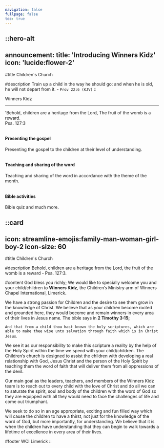 ```yaml
---
navigation: false
fullpage: false
toc: true
---
```



::hero-alt
---
announcement:
  title: 'Introducing Winners Kidz'
  icon: 'lucide:flower-2'
---

#title
Children's Church

#description
Train up a child in the way he should go: and when he is old, he will not depart from it. - `Prov 22:6 (KJV)`
::


<div
  class="ezy__howitworks9 light py-2 md:py-4 bg-white"
>



  <div class="container px-4">
    <div class="grid grid-cols-12">
      <div class="col-span-12">
        <div class="text-center">
          <span class="text-3xl font-extrabold text-gray-600 sm:text-4xl xl:text-5xl bg-rose-600 bg-clip-text text-transparent">
          Winners Kidz
        </span>
        <hr class="mt-4 h-1.5 w-32 border-none bg-rose-600 sm:mx-auto sm:mt-8" />
          <p class="text-[17px] leading-normal opacity-80">
            'Behold, children are a heritage from the Lord, The fruit of the womb is a reward. <br> Psa. 127:3
          </p>
        </div>
      </div>
      <!-- card start's -->
      <div class="col-span-12 md:col-span-4 mt-8 md:mt-16">
        <div class="flex flex-col text-center h-full p-6 md:p-12">
          <div class="grow">
            <img
              src="https://cdn.easyfrontend.com/pictures/icons/one.png"
              alt=""
              class="w-24 h-24 mx-auto"
            />
            <h4 class="my-4 font-bold text-2xl">Presenting the gospel</h4>
            <p class="opacity-75 mb-2">
              Presenting the gospel to the children at their level of understanding.
            </p>
          </div>
        </div>
      </div>
      <!-- card end's -->
      <!-- card start's -->
      <div class="col-span-12 md:col-span-4 mt-8 md:mt-16">
        <div class="flex flex-col text-center h-full p-6 md:p-12">
          <div class="grow">
            <img
              src="https://cdn.easyfrontend.com/pictures/icons/two.png"
              alt=""
              class="w-24 h-24 mx-auto"
            />
            <h4 class="my-4 font-bold text-2xl">Teaching and sharing of the word</h4>
            <p class="opacity-75 mb-2">
              Teaching and sharing of the word in accordance with the theme of the month.
            </p>
          </div>
        </div>
      </div>
      <!-- card end's -->
      <!-- card start's -->
      <div class="col-span-12 md:col-span-4 mt-8 md:mt-16">
        <div class="flex flex-col text-center h-full p-6 md:p-12">
          <div class="grow">
            <img
              src="https://cdn.easyfrontend.com/pictures/icons/three.png"
              alt=""
              class="w-24 h-24 mx-auto"
            />
            <h4 class="my-4 font-bold text-2xl">Bible activities</h4>
            <p class="opacity-75 mb-2">
              Bible quiz and much more.
            </p>
          </div>
        </div>
      </div>
      <!-- card end's -->
    </div>
  </div>
</div>




::card
---
icon: streamline-emojis:family-man-woman-girl-boy-2
icon-size: 60
---

#title
Children's Church

#description
Behold, children are a heritage from the Lord, the fruit of the womb is a reward - Psa. 127:3.

#content
God bless you richly; We would like to specially welcome you and your child/children to **Winners Kidz**, the Children‘s Ministry arm of Winners Chapel International, Limerick. <br>

We have a strong passion for Children and the desire to see them grow in the knowledge of Christ. We believe that as your children become rooted and grounded here, they would become and remain winners in every area of their lives in Jesus name. The bible says in **2 Timothy 3:15;** <br> 

`And that from a child thou hast known the holy scriptures, which are able to make thee wise unto salvation through faith which is in Christ Jesus`.

We see it as our responsibility to make this scripture a reality by the help of the Holy Spirit within the time we spend with your child/children. The Children‘s church is designed to assist the children with developing a real relationship with God, Jesus Christ and the person of the Holy Spirit by teaching them the word of faith that will deliver them from all oppressions of the devil. <br>

Our main goal as the leaders, teachers, and members of the Winners Kidz team is to reach out to every child with the love of Christ and do all we can to saturate the spirit, soul and body of the children with the word of God so they are equipped with all they would need to face the challenges of life and come out triumphant. <br>

We seek to do so in an age appropriate, exciting and fun filled way which will cause the children to have a thirst, not just for the knowledge of the word of God, but more importantly, for understanding. We believe that it is when the children have understanding that they can begin to walk towards a lifetime of excellence in every area of their lives.

#footer
WCI Limerick
::
